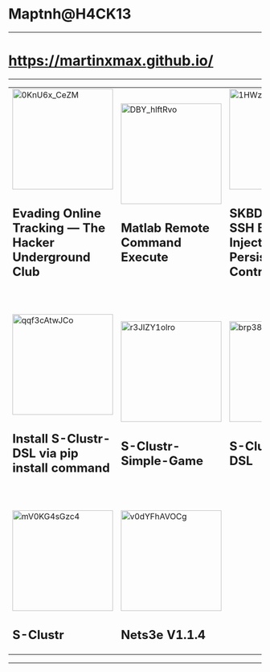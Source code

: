  
# Maptnh@H4CK13
---
# https://martinxmax.github.io/

---

<table>
  <tr>
    <td>
      <a href="https://www.youtube.com/watch?v=0KnU6x_CeZM">
        <img src="https://img.youtube.com/vi/0KnU6x_CeZM/0.jpg" width="200" alt="0KnU6x_CeZM">
      </a>
      <h2>Evading Online Tracking — The Hacker Underground Club</h2>
    </td>
    <td>
      <a href="https://www.youtube.com/watch?v=DBY_hlftRvo">
        <img src="https://img.youtube.com/vi/DBY_hlftRvo/0.jpg" width="200" alt="DBY_hlftRvo">
      </a>
      <h2>Matlab Remote Command Execute</h2>
    </td>
    <td>
      <a href="https://www.youtube.com/watch?v=1HWzYPiMkJc">
        <img src="https://img.youtube.com/vi/1HWzYPiMkJc/0.jpg" width="200" alt="1HWzYPiMkJc">
      </a>
      <h2>SKBD Linux-SSH Backdoor Injection Persistence Control Tool</h2>
    </td>
    <td>
      <a href="https://www.youtube.com/watch?v=sbnCB9nyT6A">
        <img src="https://img.youtube.com/vi/sbnCB9nyT6A/0.jpg" width="200" alt="sbnCB9nyT6A">
      </a>
      <h2>Chameleon Builder</h2>
    </td>
  </tr>

  <tr>
    <td>
      <a href="https://www.youtube.com/watch?v=qqf3cAtwJCo">
        <img src="https://img.youtube.com/vi/qqf3cAtwJCo/0.jpg" width="200" alt="qqf3cAtwJCo">
      </a>
      <h2>Install S-Clustr-DSL via pip install command</h2>
    </td>
    <td>
      <a href="https://www.youtube.com/watch?v=r3JIZY1olro">
        <img src="https://img.youtube.com/vi/r3JIZY1olro/0.jpg" width="200" alt="r3JIZY1olro">
      </a>
      <h2>S-Clustr-Simple-Game</h2>
    </td>
    <td>
      <a href="https://www.youtube.com/watch?v=brp38BYyjMw">
        <img src="https://img.youtube.com/vi/brp38BYyjMw/0.jpg" width="200" alt="brp38BYyjMw">
      </a>
      <h2>S-Clustr Simple DSL</h2>
    </td>
    <td>
      <a href="https://www.youtube.com/watch?v=tWOqI9tmi3Q">
        <img src="https://img.youtube.com/vi/tWOqI9tmi3Q/0.jpg" width="200" alt="tWOqI9tmi3Q">
      </a>
      <h2>S-Clustr Simple updated the pseudo-compiler for automatic attack mode</h2>
    </td>
  </tr>

  <tr>
    <td>
      <a href="https://www.youtube.com/watch?v=mV0KG4sGzc4">
        <img src="https://img.youtube.com/vi/mV0KG4sGzc4/0.jpg" width="200" alt="mV0KG4sGzc4">
      </a>
      <h2>S-Clustr</h2>
    </td>
    <td>
      <a href="https://www.youtube.com/watch?v=v0dYFhAVOCg">
        <img src="https://img.youtube.com/vi/v0dYFhAVOCg/0.jpg" width="200" alt="v0dYFhAVOCg">
      </a>
      <h2>Nets3e V1.1.4</h2>
    </td>
    <td></td>
    <td></td>
  </tr>
</table>

---

